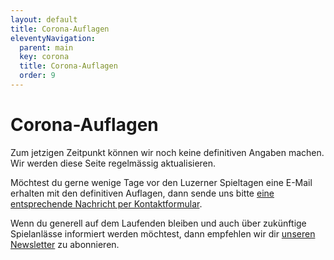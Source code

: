 ```yaml
---
layout: default
title: Corona-Auflagen
eleventyNavigation:
  parent: main
  key: corona
  title: Corona-Auflagen
  order: 9
---
```


# Corona-Auflagen

Zum jetzigen Zeitpunkt können wir noch keine definitiven Angaben machen. Wir werden diese Seite regelmässig aktualisieren.

Möchtest du gerne wenige Tage vor den Luzerner Spieltagen eine E-Mail erhalten mit den definitiven Auflagen, dann sende uns bitte [eine entsprechende Nachricht per Kontaktformular](/kontakt).

Wenn du generell auf dem Laufenden bleiben und auch über zukünftige Spielanlässe informiert werden möchtest, dann empfehlen wir dir [unseren Newsletter](/newsletter) zu abonnieren.
